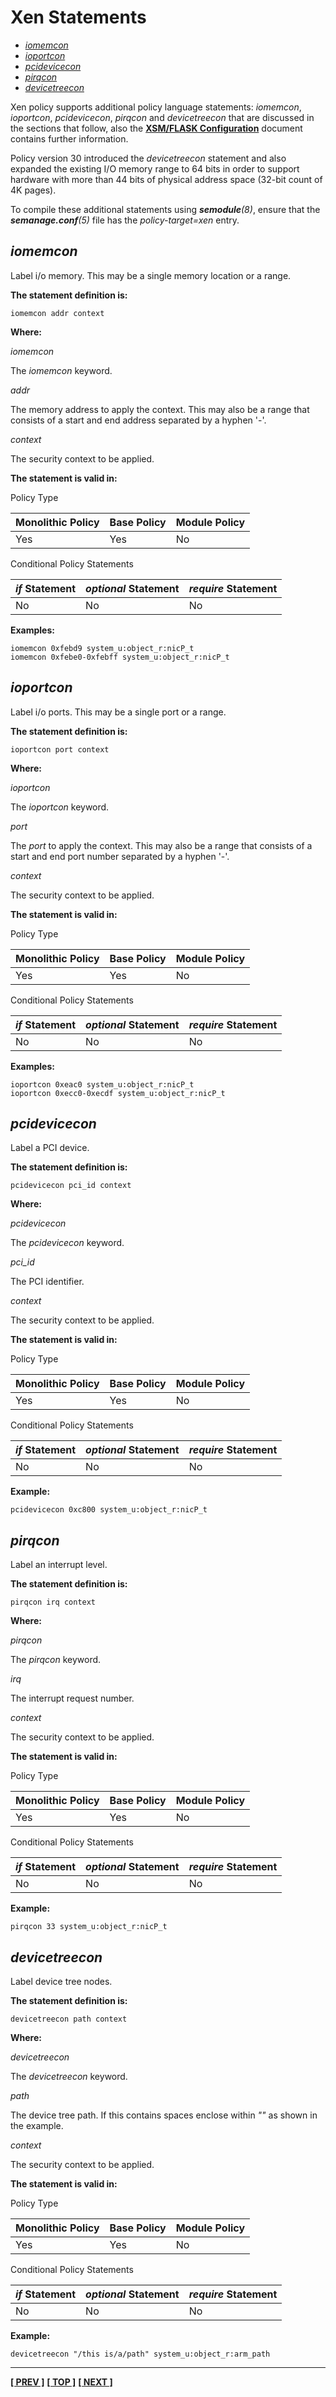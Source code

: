 # Xen Statements

- [*iomemcon*](#iomemcon)
- [*ioportcon*](#ioportcon)
- [*pcidevicecon*](#pcidevicecon)
- [*pirqcon*](#pirqcon)
- [*devicetreecon*](#devicetreecon)

Xen policy supports additional policy language statements: *iomemcon*,
*ioportcon*, *pcidevicecon*, *pirqcon* and *devicetreecon* that are
discussed in the sections that follow, also the
[**XSM/FLASK Configuration**](http://xenbits.xen.org/docs/4.2-testing/misc/xsm-flask.txt)
document contains further information.

Policy version 30 introduced the *devicetreecon* statement and also
expanded the existing I/O memory range to 64 bits in order to support
hardware with more than 44 bits of physical address space (32-bit count
of 4K pages).

To compile these additional statements using ***semodule**(8)*, ensure
that the ***semanage.conf**(5)* file has the *policy-target=xen* entry.

## *iomemcon*

Label i/o memory. This may be a single memory location or a range.

**The statement definition is:**

```
iomemcon addr context
```

**Where:**

*iomemcon*

The *iomemcon* keyword.

*addr*

The memory address to apply the context. This may also be a range that consists
of a start and end address separated by a hyphen \'-\'.

*context*

The security context to be applied.

**The statement is valid in:**

Policy Type

| Monolithic Policy       | Base Policy             | Module Policy           |
| ----------------------- | ----------------------- | ----------------------- |
| Yes                     | Yes                     | No                      |

Conditional Policy Statements

| *if* Statement          | *optional* Statement    | *require* Statement     |
| ----------------------- | ----------------------- | ----------------------- |
| No                      | No                      | No                      |

**Examples:**

```
iomemcon 0xfebd9 system_u:object_r:nicP_t
iomemcon 0xfebe0-0xfebff system_u:object_r:nicP_t
```

## *ioportcon*

Label i/o ports. This may be a single port or a range.

**The statement definition is:**

```
ioportcon port context
```

**Where:**

*ioportcon*

The *ioportcon* keyword.

*port*

The *port* to apply the context. This may also be a range that consists of a
start and end port number separated by a hyphen \'-\'.

*context*

The security context to be applied.

**The statement is valid in:**

Policy Type

| Monolithic Policy       | Base Policy             | Module Policy           |
| ----------------------- | ----------------------- | ----------------------- |
| Yes                     | Yes                     | No                      |

Conditional Policy Statements

| *if* Statement          | *optional* Statement    | *require* Statement     |
| ----------------------- | ----------------------- | ----------------------- |
| No                      | No                      | No                      |

**Examples:**

```
ioportcon 0xeac0 system_u:object_r:nicP_t
ioportcon 0xecc0-0xecdf system_u:object_r:nicP_t
```

## *pcidevicecon*

Label a PCI device.

**The statement definition is:**

```
pcidevicecon pci_id context
```

**Where:**

*pcidevicecon*

The *pcidevicecon* keyword.

*pci_id*

The PCI identifier.

*context*

The security context to be applied.

**The statement is valid in:**

Policy Type

| Monolithic Policy       | Base Policy             | Module Policy           |
| ----------------------- | ----------------------- | ----------------------- |
| Yes                     | Yes                     | No                      |

Conditional Policy Statements

| *if* Statement          | *optional* Statement    | *require* Statement     |
| ----------------------- | ----------------------- | ----------------------- |
| No                      | No                      | No                      |

**Example:**

```
pcidevicecon 0xc800 system_u:object_r:nicP_t
```

## *pirqcon*

Label an interrupt level.

**The statement definition is:**

```
pirqcon irq context
```

**Where:**

*pirqcon*

The *pirqcon* keyword.

*irq*

The interrupt request number.

*context*

The security context to be applied.

**The statement is valid in:**

Policy Type

| Monolithic Policy       | Base Policy             | Module Policy           |
| ----------------------- | ----------------------- | ----------------------- |
| Yes                     | Yes                     | No                      |

Conditional Policy Statements

| *if* Statement          | *optional* Statement    | *require* Statement     |
| ----------------------- | ----------------------- | ----------------------- |
| No                      | No                      | No                      |

**Example:**

```
pirqcon 33 system_u:object_r:nicP_t
```

## *devicetreecon*

Label device tree nodes.

**The statement definition is:**

```
devicetreecon path context
```

**Where:**

*devicetreecon*

The *devicetreecon* keyword.

*path*

The device tree path. If this contains spaces enclose within *""* as shown in
the example.

*context*

The security context to be applied.

**The statement is valid in:**

Policy Type

| Monolithic Policy       | Base Policy             | Module Policy           |
| ----------------------- | ----------------------- | ----------------------- |
| Yes                     | Yes                     | No                      |

Conditional Policy Statements

| *if* Statement          | *optional* Statement    | *require* Statement     |
| ----------------------- | ----------------------- | ----------------------- |
| No                      | No                      | No                      |

**Example:**

```
devicetreecon "/this is/a/path" system_u:object_r:arm_path
```

<!-- %CUTHERE% -->

---
**[[ PREV ]](infiniband_statements.md)** **[[ TOP ]](#)** **[[ NEXT ]](modular_policy_statements.md)**
